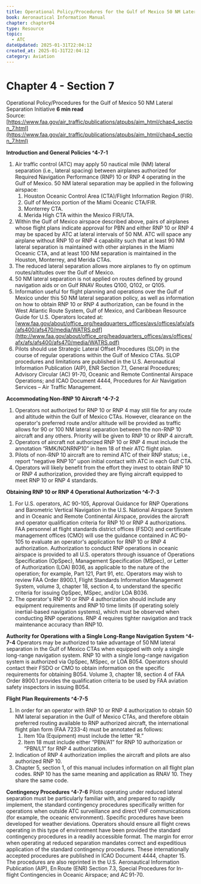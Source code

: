 ```yaml
---
title: Operational Policy/Procedures for the Gulf of Mexico 50 NM Lateral Separation Initiative
book: Aeronautical Information Manual
chapter: chapter04
type: Resource
topic:
  - ATC
dateUpdated: 2025-01-31T22:04:12
created_at: 2025-01-31T22:04:12
category: Aviation
---
```

# Chapter 4 - Section 7
Operational Policy/Procedures for the Gulf of Mexico 50 NM Lateral Separation Initiative
**6 min read**  
Source: [https://www.faa.gov/air_traffic/publications/atpubs/aim_html/chap4_section_7.html](https://www.faa.gov/air_traffic/publications/atpubs/aim_html/chap4_section_7.html)

<div>

**Introduction and General Policies ^4-7-1**

1.  Air traffic control (ATC) may apply 50 nautical mile (NM) lateral separation (i.e., lateral spacing) between airplanes authorized for Required Navigation Performance (RNP) 10 or RNP 4 operating in the Gulf of Mexico. 50 NM lateral separation may be applied in the following airspace:
    1.  Houston Oceanic Control Area (CTA)/Flight Information Region (FIR).
    2.  Gulf of Mexico portion of the Miami Oceanic CTA/FIR.
    3.  Monterrey CTA.
    4.  Merida High CTA within the Mexico FIR/UTA.
2.  Within the Gulf of Mexico airspace described above, pairs of airplanes whose flight plans indicate approval for PBN and either RNP 10 or RNP 4 may be spaced by ATC at lateral intervals of 50 NM. ATC will space any airplane without RNP 10 or RNP 4 capability such that at least 90 NM lateral separation is maintained with other airplanes in the Miami Oceanic CTA, and at least 100 NM separation is maintained in the Houston, Monterrey, and Merida CTAs.
3.  The reduced lateral separation allows more airplanes to fly on optimum routes/altitudes over the Gulf of Mexico.
4.  50 NM lateral separation is not applied on routes defined by ground navigation aids or on Gulf RNAV Routes Q100, Q102, or Q105.
5.  Information useful for flight planning and operations over the Gulf of Mexico under this 50 NM lateral separation policy, as well as information on how to obtain RNP 10 or RNP 4 authorization, can be found in the West Atlantic Route System, Gulf of Mexico, and Caribbean Resource Guide for U.S. Operators located at:  
    [www.faa.gov/about/office_org/headquarters_offices/avs/offices/afx/afs/afs400/afs470/media/WATRS.pdf](http://www.faa.gov/about/office_org/headquarters_offices/avs/offices/afx/afs/afs400/afs470/media/WATRS.pdf)
6.  Pilots should use Strategic Lateral Offset Procedures (SLOP) in the course of regular operations within the Gulf of Mexico CTAs. SLOP procedures and limitations are published in the U.S. Aeronautical Information Publication (AIP), ENR Section 7.1, General Procedures; Advisory Circular (AC) 91-70, Oceanic and Remote Continental Airspace Operations; and ICAO Document 4444, Procedures for Air Navigation Services – Air Traffic Management.

**Accommodating Non-RNP 10 Aircraft ^4-7-2**

1.  Operators not authorized for RNP 10 or RNP 4 may still file for any route and altitude within the Gulf of Mexico CTAs. However, clearance on the operator's preferred route and/or altitude will be provided as traffic allows for 90 or 100 NM lateral separation between the non-RNP 10 aircraft and any others. Priority will be given to RNP 10 or RNP 4 aircraft.
2.  Operators of aircraft not authorized RNP 10 or RNP 4 must include the annotation “RMK/NONRNP10” in Item 18 of their ATC flight plan.
3.  Pilots of non-RNP 10 aircraft are to remind ATC of their RNP status; i.e., report “negative RNP 10” upon initial contact with ATC in each Gulf CTA.
4.  Operators will likely benefit from the effort they invest to obtain RNP 10 or RNP 4 authorization, provided they are flying aircraft equipped to meet RNP 10 or RNP 4 standards.

**Obtaining RNP 10 or RNP 4 Operational Authorization ^4-7-3**

1.  For U.S. operators, AC 90-105, Approval Guidance for RNP Operations and Barometric Vertical Navigation in the U.S. National Airspace System and in Oceanic and Remote Continental Airspace, provides the aircraft and operator qualification criteria for RNP 10 or RNP 4 authorizations. FAA personnel at flight standards district offices (FSDO) and certificate management offices (CMO) will use the guidance contained in AC 90-105 to evaluate an operator's application for RNP 10 or RNP 4 authorization. Authorization to conduct RNP operations in oceanic airspace is provided to all U.S. operators through issuance of Operations Specification (OpSpec), Management Specification (MSpec), or Letter of Authorization (LOA) B036, as applicable to the nature of the operation; for example, Part 121, Part 91, etc. Operators may wish to review FAA Order 8900.1, Flight Standards Information Management System, volume 3, chapter 18, section 4, to understand the specific criteria for issuing OpSpec, MSpec, and/or LOA B036.
2.  The operator's RNP 10 or RNP 4 authorization should include any equipment requirements and RNP 10 time limits (if operating solely inertial-based navigation systems), which must be observed when conducting RNP operations. RNP 4 requires tighter navigation and track maintenance accuracy than RNP 10.

**Authority for Operations with a Single Long-Range Navigation System ^4-7-4** Operators may be authorized to take advantage of 50 NM lateral separation in the Gulf of Mexico CTAs when equipped with only a single long-range navigation system. RNP 10 with a single long-range navigation system is authorized via OpSpec, MSpec, or LOA B054. Operators should contact their FSDO or CMO to obtain information on the specific requirements for obtaining B054. Volume 3, chapter 18, section 4 of FAA Order 8900.1 provides the qualification criteria to be used by FAA aviation safety inspectors in issuing B054.

**Flight Plan Requirements ^4-7-5**

1.  In order for an operator with RNP 10 or RNP 4 authorization to obtain 50 NM lateral separation in the Gulf of Mexico CTAs, and therefore obtain preferred routing available to RNP authorized aircraft, the international flight plan form (FAA 7233-4) must be annotated as follows:
    1.  Item 10a (Equipment) must include the letter “R.”
    2.  Item 18 must include either “PBN/A1” for RNP 10 authorization or “PBN/L1” for RNP 4 authorization.
2.  Indication of RNP 4 authorization implies the aircraft and pilots are also authorized RNP 10.
3.  Chapter 5, section 1, of this manual includes information on all flight plan codes. RNP 10 has the same meaning and application as RNAV 10. They share the same code.

**Contingency Procedures ^4-7-6** Pilots operating under reduced lateral separation must be particularly familiar with, and prepared to rapidly implement, the standard contingency procedures specifically written for operations when outside ATC surveillance and direct VHF communications (for example, the oceanic environment). Specific procedures have been developed for weather deviations. Operators should ensure all flight crews operating in this type of environment have been provided the standard contingency procedures in a readily accessible format. The margin for error when operating at reduced separation mandates correct and expeditious application of the standard contingency procedures. These internationally accepted procedures are published in ICAO Document 4444, chapter 15. The procedures are also reprinted in the U.S. Aeronautical Information Publication (AIP), En Route (ENR) Section 7.3, Special Procedures for In-flight Contingencies in Oceanic Airspace; and AC 91-70.

</div>